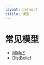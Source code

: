 ```yaml
---
layout: default
titile: 模型
---
```


# 常见模型

- [MMoE](./Ch1_MMoE.html)
- [DistBelief](./Ch2_DistBelief.html)